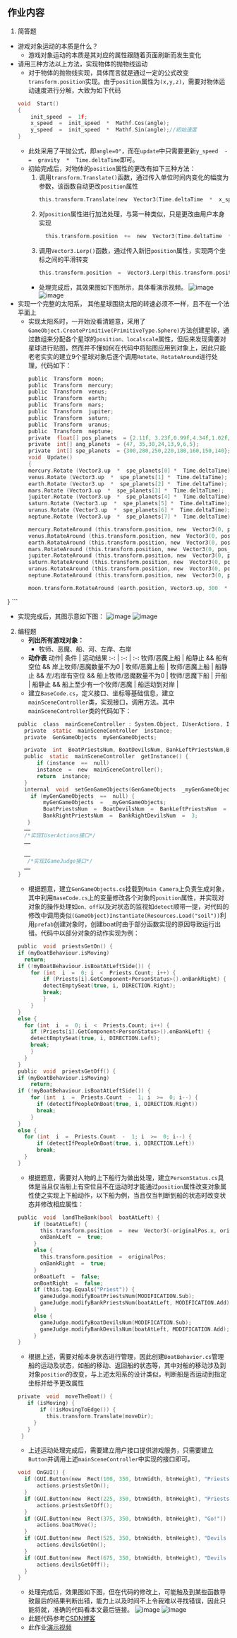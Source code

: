 ## 作业内容
1. 简答题
- 游戏对象运动的本质是什么？
	-  游戏对象运动的本质是其对应的属性跟随着页面刷新而发生变化
- 请用三种方法以上方法，实现物体的抛物线运动
	-  对于物体的抛物线实现，具体而言就是通过一定的公式改变```transform.position```实现。由于```position```属性为```(x,y,z)```，需要对物体运动速度进行分解，大致为如下代码
    ```c
    void  Start()
    {
        init_speed  =  1f;
        x_speed  =  init_speed  *  Mathf.Cos(angle);
        y_speed  =  init_speed  *  Mathf.Sin(angle);//初始速度
    }
    ```
    - 此处采用了平抛公式，即```angle=0°```，而在```update```中只需要更新```y_speed  -=  gravity  *  Time.deltaTime```即可。
    - 初始完成后，对物体的```position```属性的更改有如下三种方法：
      1. 调用```transform.Translate()```函数，通过传入单位时间内变化的幅度为参数，该函数自动更改```position```属性
          ```c
          this.transform.Translate(new  Vector3(Time.deltaTime  *  x_speed, Time.deltaTime  *  y_speed, 0));
          ```
        2. 对```position```属性进行加法处理，与第一种类似，只是更改由用户本身实现
            ```c
              this.transform.position  +=  new  Vector3(Time.deltaTime  *  x_speed, Time.deltaTime  *  y_speed, 0);
             ```
       3. 调用```Vector3.Lerp()```函数，通过传入新旧```position```属性，实现两个坐标之间的平滑转变  
           ```c
           this.transform.position  =  Vector3.Lerp(this.transform.position, this.transform.position  +  new  Vector3(Time.deltaTime  *  x_speed, Time.deltaTime  *  y_speed, 0), 1);
           ```
       - 处理完成后，其效果图如下图所示，具体看演示视频。
       ![image](https://github.com/Simon-Hwang/Unity3d-learning/blob/master/Homework2/images/parabola1.png)
       ![image](https://github.com/Simon-Hwang/Unity3d-learning/blob/master/Homework2/images/parabola2.png)
- 实现一个完整的太阳系， 其他星球围绕太阳的转速必须不一样，且不在一个法平面上
  - 实现太阳系时，一开始没看清题意，采用了```GameObject.CreatePrimitive(PrimitiveType.Sphere)```方法创建星球，通过数组来分配各个星球的```position、localscale```属性，但后来发现需要对星球进行贴图，然而并不懂如何在代码中将贴图应用到对象上，因此只能老老实实的建立9个星球对象后逐个调用```Rotate、RotateAround```进行处理，代码如下：
    ```c
    public  Transform  moon;
    public  Transform  mercury;
    public  Transform  venus;
    public  Transform  earth;
    public  Transform  mars;
    public  Transform  jupiter;
    public  Transform  saturn;
    public  Transform  uranus;
    public  Transform  neptune;
    private  float[] pos_planets  = {2.11f, 3.23f,0.99f,4.34f,1.02f,0.98f,0.97f,0.96f};
    private  int[] ang_planets  = {47, 35,30,24,13,9,6,5};
    private  int[] spe_planets  = {300,280,250,220,180,160,150,140};
    void  Update()
    {
    mercury.Rotate (Vector3.up  *  spe_planets[0] *  Time.deltaTime);
    venus.Rotate (Vector3.up  *  spe_planets[1] *  Time.deltaTime);
    earth.Rotate (Vector3.up  *  spe_planets[2] *  Time.deltaTime);
    mars.Rotate (Vector3.up  *  spe_planets[3] *  Time.deltaTime);
    jupiter.Rotate (Vector3.up  *  spe_planets[4] *  Time.deltaTime);
    saturn.Rotate (Vector3.up  *  spe_planets[5] *  Time.deltaTime);
    uranus.Rotate (Vector3.up  *  spe_planets[6] *  Time.deltaTime);
    neptune.Rotate (Vector3.up  *  spe_planets[7] *  Time.deltaTime);
    
    mercury.RotateAround (this.transform.position, new  Vector3(0, pos_planets[0], 1), ang_planets[0] *  Time.deltaTime);
    venus.RotateAround (this.transform.position, new  Vector3(0, pos_planets[1], 1), ang_planets[1] *  Time.deltaTime);
    earth.RotateAround (this.transform.position, new  Vector3(0, pos_planets[2], 2), ang_planets[2] *  Time.deltaTime);
    mars.RotateAround (this.transform.position, new  Vector3(0, pos_planets[3], 5), ang_planets[3] *  Time.deltaTime);
    jupiter.RotateAround (this.transform.position, new  Vector3(0, pos_planets[4], 1), ang_planets[4] *  Time.deltaTime);
    saturn.RotateAround (this.transform.position, new  Vector3(0, pos_planets[5], 3), ang_planets[5] *  Time.deltaTime);
    uranus.RotateAround (this.transform.position, new  Vector3(0, pos_planets[6], 1), ang_planets[6] *  Time.deltaTime);
    neptune.RotateAround (this.transform.position, new  Vector3(0, pos_planets[7], 1), ang_planets[7] *  Time.deltaTime);
    
    moon.transform.RotateAround (earth.position, Vector3.up, 300  *  Time.deltaTime);
}
    ```
   - 实现完成后，其图示意如下图：
   ![image](https://github.com/Simon-Hwang/Unity3d-learning/blob/master/Homework2/images/solar1.png)
   ![image](https://github.com/Simon-Hwang/Unity3d-learning/blob/master/Homework2/images/solar2.png)
2. 编程题
    - **列出所有游戏对象：**
    	- 牧师、恶魔、船、河、左岸、右岸
    - **动作表**
  	   动作| 条件 | 运动结果
  	   :-: | :-: | :-: 
  	   牧师/恶魔上船 | 船静止 && 船有空位 && 岸上牧师/恶魔数量不为0 | 牧师/恶魔上船 |
  	   牧师/恶魔上船 | 船静止 && 左/右岸有空位 && 船上牧师/恶魔数量不为0 | 牧师/恶魔下船 |
  	   开船 | 船静止 && 船上至少有一个牧师/恶魔 | 船运动到对岸 |
    - 建立```BaseCode.cs```，定义接口、坐标等基础信息，建立```mainSceneController```类，实现接口，调用方法。其中``mainSceneController``类的代码如下：
    ```c
   public  class  mainSceneController : System.Object, IUserActions, IGameJudge {
      private  static  mainSceneController  instance;
      private  GenGameObjects  myGenGameObjects;

      private  int  BoatPriestsNum, BoatDevilsNum, BankLeftPriestsNum,BankRightPriestsNum, BankLeftDevilsNum, BankRightDevilsNum;
      public  static  mainSceneController  getInstance() {
          if (instance  ==  null)
          instance  =  new  mainSceneController();
          return  instance;
      }
      internal  void  setGenGameObjects(GenGameObjects  _myGenGameObjects) {
        if (myGenGameObjects  ==  null) {
            myGenGameObjects  =  _myGenGameObjects;
            BoatPriestsNum  =  BoatDevilsNum  =  BankLeftPriestsNum  =  BankLeftDevilsNum  =  0;
            BankRightPriestsNum  =  BankRightDevilsNum  =  3;
       }
      ……
      /*实现IUserActions接口*/
      ……

      ……
       /*实现IGameJudge接口*/
      ……
    }
   ```
    -  根据题意，建立```GenGameObjects.cs```挂载到```Main Camera```上负责生成对象，其中利用```BaseCode.cs```上的变量修改各个对象的```position```属性，并实现对对象的操作处理如```on、off```以及对状态的监视如```detect```顺带一提，对代码的修改中调用类似```(GameObject)Instantiate(Resources.Load("soil"))```利用```prefab```创建对象时，创建boat时由于部分函数实现的原因导致运行出错。代码中以部分对象的动作实现为例：
      ```c
    public  void  priestsGetOn() {
      if (myBoatBehaviour.isMoving)
        return;
      if (!myBoatBehaviour.isBoatAtLeftSide()) {
          for (int  i  =  0; i  <  Priests.Count; i++) {
              if (Priests[i].GetComponent<PersonStatus>().onBankRight) {
              detectEmptySeat(true, i, DIRECTION.Right);
              break;
              }
          }
      }
      else {
        for (int  i  =  0; i  <  Priests.Count; i++) {
          if (Priests[i].GetComponent<PersonStatus>().onBankLeft) {
          detectEmptySeat(true, i, DIRECTION.Left);
          break;
          }
        }
      }
    public  void  priestsGetOff() {
      if (myBoatBehaviour.isMoving)
          return;
      if (!myBoatBehaviour.isBoatAtLeftSide()) {
          for (int  i  =  Priests.Count  -  1; i  >=  0; i--) {
            if (detectIfPeopleOnBoat(true, i, DIRECTION.Right))
            break;
          }
      }
      else {
        for (int  i  =  Priests.Count  -  1; i  >=  0; i--) {
            if (detectIfPeopleOnBoat(true, i, DIRECTION.Left))
            break;
        }
      }
     ```
      - 根据题意，需要对人物的上下船行为做出处理，建立```PersonStatus.cs```具体是当且仅当船上有空位且不在运动时才能通过```position```属性改变对象属性使之实现上下船动作，以下船为例，当且仅当判断到船的状态时改变状态并修改相应属性：
     ```c
     public  void  landTheBank(bool  boatAtLeft) {
          if (boatAtLeft) {
            this.transform.position  =  new  Vector3(-originalPos.x, originalPos.y, originalPos.z);
            onBankLeft  =  true;
          }
          else {
            this.transform.position  =  originalPos;
            onBankRight  =  true;
          }
          onBoatLeft  =  false;
          onBoatRight  =  false;
          if (this.tag.Equals("Priest")) {
            gameJudge.modifyBoatPriestsNum(MODIFICATION.Sub);
            gameJudge.modifyBankPriestsNum(boatAtLeft, MODIFICATION.Add);
          }
          else {
            gameJudge.modifyBoatDevilsNum(MODIFICATION.Sub);
            gameJudge.modifyBankDevilsNum(boatAtLeft, MODIFICATION.Add);
          }
   }
     ```
     - 根据上述，需要对船本身状态进行管理，因此创建```BoatBehavior.cs```管理船的运动及状态，如船的移动、返回船的状态等，其中对船的移动涉及到对象```position```的改变，与上述太阳系的设计类似，判断船是否运动到指定坐标并给予更改属性
     ```c
     private  void  moveTheBoat() {
        if (isMoving) {
            if (!isMovingToEdge()) {
              this.transform.Translate(moveDir);
          }
        }
      }
     ```
     - 上述运动处理完成后，需要建立用户接口提供游戏服务，只需要建立```Button```并调用上述```mainSceneController```中实现的接口即可。
    ```c
    void  OnGUI() {
      if (GUI.Button(new  Rect(100, 350, btnWidth, btnHeight), "Priests GetOn")) {
          actions.priestsGetOn();
      }
      if (GUI.Button(new  Rect(225, 350, btnWidth, btnHeight), "Priests GetOff")) {
          actions.priestsGetOff();
      }
      if (GUI.Button(new  Rect(375, 350, btnWidth, btnHeight), "Go!")) {
          actions.boatMove();
      }
      if (GUI.Button(new  Rect(525, 350, btnWidth, btnHeight), "Devils GetOn")) {
          actions.devilsGetOn();
      }
      if (GUI.Button(new  Rect(675, 350, btnWidth, btnHeight), "Devils GetOff")) {
          actions.devilsGetOff();
      }
   }
    ```
    - 处理完成后，效果图如下图，但在代码的修改上，可能触及到某些函数导致最后的结果判断出错，能力上以及时间不上令我难以寻找错误，因此只能将就，准确的代码看本文最后链接。
    ![image](https://github.com/Simon-Hwang/Unity3d-learning/blob/master/Homework2/images/game1.png)
    ![image](https://github.com/Simon-Hwang/Unity3d-learning/blob/master/Homework2/images/game2.png)
    - 此题代码参考[CSDN博客](https://blog.csdn.net/qq_33000225/article/details/57086542)
    - 此作业[演示视频](https://github.com/Simon-Hwang/Unity3d-learning/blob/master/Homework2/demonstration.mp4)
   

